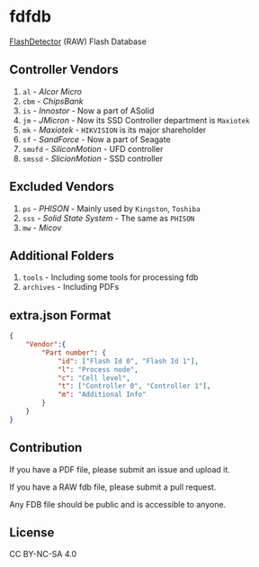 # fdfdb

[FlashDetector](https://github.com/iTXTech/FlashDetector) (RAW) Flash Database

## Controller Vendors

1. `al` - *Alcor Micro*
1. `cbm` - *ChipsBank*
1. `is` - *Innostor* - Now a part of ASolid
1. `jm` - *JMicron* - Now its SSD Controller department is `Maxiotek`
1. `mk` - *Maxiotek* - `HIKVISION` is its major shareholder
1. `sf` - *SandForce* - Now a part of Seagate
1. `smufd` - *SiliconMotion* - UFD controller
1. `smssd` - *SlicionMotion* - SSD controller

## Excluded Vendors

1. `ps` - *PHISON* - Mainly used by `Kingston`, `Toshiba`
1. `sss` - *Solid State System* - The same as `PHISON`
1. `mw` - *Micov*

## Additional Folders

1. `tools` - Including some tools for processing fdb
1. `archives` - Including PDFs

## extra.json Format

```json
{
    "Vendor":{
        "Part number": {
            "id": ["Flash Id 0", "Flash Id 1"],
            "l": "Process node",
            "c": "Cell level",
            "t": ["Controller 0", "Controller 1"],
            "m": "Additional Info"
        }
    }
}
```

## Contribution

If you have a PDF file, please submit an issue and upload it.

If you have a RAW fdb file, please submit a pull request.

Any FDB file should be public and is accessible to anyone.

## License

CC BY-NC-SA 4.0
